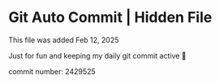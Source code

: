 # Git Auto Commit | Hidden File

This file was added Feb 12, 2025

Just for fun and keeping my daily git commit active 🤪

commit number: 2429525
